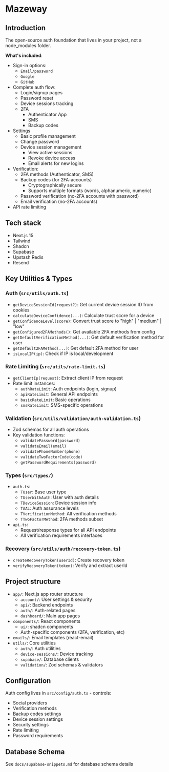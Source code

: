 # Mazeway

## Introduction

The open-source auth foundation that lives in your project, not a node_modules folder.

**What's included**:

- Sign-in options:
  - `Email/password`
  - `Google`
  - `GitHub`
- Complete auth flow:
  - Login/signup pages
  - Password reset
  - Device sessions tracking
  - 2FA
    - Authenticator App
    - SMS
    - Backup codes
- Settings
  - Basic profile management
  - Change password
  - Device session management
    - View active sessions
    - Revoke device access
    - Email alerts for new logins
- Verification:
  - 2FA methods (Authenticator, SMS)
  - Backup codes (for 2FA-accounts)
    - Cryptographically secure
    - Supports multiple formats (words, alphanumeric, numeric)
  - Password verification (no-2FA accounts with password)
  - Email verification (no-2FA accounts)
- API rate limiting

## Tech stack

* Next.js 15
* Tailwind
* Shadcn
* Supabase
* Upstash Redis
* Resend

## Key Utilities & Types

### Auth (`src/utils/auth.ts`)
- `getDeviceSessionId(request?)`: Get current device session ID from cookies
- `calculateDeviceConfidence(...)`: Calculate trust score for a device
- `getConfidenceLevel(score)`: Convert trust score to "high" | "medium" | "low"
- `getConfigured2FAMethods()`: Get available 2FA methods from config
- `getDefaultVerificationMethod(...)`: Get default verification method for user
- `getDefault2FAMethod(...)`: Get default 2FA method for user
- `isLocalIP(ip)`: Check if IP is local/development

### Rate Limiting (`src/utils/rate-limit.ts`)
- `getClientIp(request)`: Extract client IP from request
- Rate limit instances:
  - `authRateLimit`: Auth endpoints (login, signup)
  - `apiRateLimit`: General API endpoints
  - `basicRateLimit`: Basic operations
  - `smsRateLimit`: SMS-specific operations

### Validation (`src/utils/validation/auth-validation.ts`)
- Zod schemas for all auth operations
- Key validation functions:
  - `validatePassword(password)`
  - `validateEmail(email)`
  - `validatePhoneNumber(phone)`
  - `validateTwoFactorCode(code)`
  - `getPasswordRequirements(password)`

### Types (`src/types/`)
- `auth.ts`:
  - `TUser`: Base user type
  - `TUserWithAuth`: User with auth details
  - `TDeviceSession`: Device session info
  - `TAAL`: Auth assurance levels
  - `TVerificationMethod`: All verification methods
  - `TTwoFactorMethod`: 2FA methods subset
- `api.ts`:
  - Request/response types for all API endpoints
  - All verification requirements interfaces

### Recovery (`src/utils/auth/recovery-token.ts`)
- `createRecoveryToken(userId)`: Create recovery token
- `verifyRecoveryToken(token)`: Verify and extract userId

## Project structure
- `app/`: Next.js app router structure
  - `account/`: User settings & security
  - `api/`: Backend endpoints
  - `auth/`: Auth-related pages
  - `dashboard/`: Main app pages
- `components/`: React components
  - `ui/`: shadcn components
  - Auth-specific components (2FA, verification, etc)
- `emails/`: Email templates (react-email)
- `utils/`: Core utilities
  - `auth/`: Auth utilities
  - `device-sessions/`: Device tracking
  - `supabase/`: Database clients
  - `validation/`: Zod schemas & validators

## Configuration

Auth config lives in `src/config/auth.ts` - controls:
- Social providers
- Verification methods
- Backup codes settings
- Device session settings
- Security settings
- Rate limiting
- Password requirements

## Database Schema
See `docs/supabase-snippets.md` for database schema details